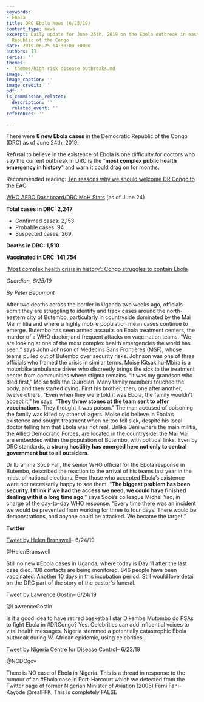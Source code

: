 ```yaml
---
keywords:
- Ebola
title: DRC Ebola News (6/25/19)
content_type: news
excerpt: Daily update for June 25th, 2019 on the Ebola outbreak in eastern Democratic
  Republic of the Congo
date: 2019-06-25 14:30:00 +0000
authors: []
series: ''
themes:
- _themes/high-risk-disease-outbreaks.md
image: ''
image_caption: ''
image_credit: ''
pdf: ''
is_commission_related:
  description: ''
  related_event: ''
references: ''

---
```

There were **8 new Ebola cases** in the Democratic Republic of the Congo (DRC) as of June 24th, 2019.

Refusal to believe in the existence of Ebola is one difficulty for doctors who say the current outbreak in DRC is the “**most complex public health emergency in history**” and warn it could drag on for months.

Recommended reading: [Ten reasons why we should welcome DR Congo to the EAC](https://www.theeastafrican.co.ke/news/africa/Ten-reasons-why-we-should-welcome-DR-Congo-to-the-EAC/4552902-5170314-7xwshjz/index.html)

[WHO AFRO Dashboard/DRC MoH Stats](https://mailchi.mp/sante.gouv.cd/ebola_kivu_24juin19?e=34c0620338) (as of June 24)

**Total cases in DRC: 2,247**

* Confirmed cases: 2,153
* Probable cases: 94
* Suspected cases: 269

**Deaths in DRC: 1,510**

**Vaccinated in DRC: 141,754**

['Most complex health crisis in history': Congo struggles to contain Ebola](https://www.theguardian.com/global-development/2019/jun/25/most-complex-health-crisis-congo-struggles-ebola-drc)

_Guardian, 6/25/19_

_By Peter Beaumont_

After two deaths across the border in Uganda two weeks ago, officials admit they are struggling to identify and track cases around the north-eastern city of Butembo, particularly in countryside dominated by the Mai Mai militia and where a highly mobile population mean cases continue to emerge. Butembo has seen armed assaults on Ebola treatment centers, the murder of a WHO doctor, and frequent attacks on vaccination teams. “We are looking at one of the most complex health emergencies the world has seen,” says John Johnson of Médecins Sans Frontières (MSF), whose teams pulled out of Butembo over security risks. Johnson was one of three officials who framed the crisis in similar terms. Moise Kitsakihu-Mbira is a motorbike ambulance driver who discreetly brings the sick to the treatment center from communities where stigma remains. “It was my grandson who died first,” Moise tells the Guardian. Many family members touched the body, and then started dying. First his brother, then, one after another, twelve others. “Even when they were told it was Ebola, the family wouldn’t accept it,” he says. “**They threw stones at the team sent to offer vaccinations**. They thought it was poison.” The man accused of poisoning the family was killed by other villagers. Moise did believe in Ebola’s existence and sought treatment when he too fell sick, despite his local doctor telling him that Ebola was not real. Unlike Beni where the main militia, the Allied Democratic Forces, are located in the countryside, the Mai Mai are embedded within the population of Butembo, with political links. Even by DRC standards, a **strong hostility has emerged here not only to central government but to all outsiders**.

Dr Ibrahima Socé Fall, the senior WHO official for the Ebola response in Butembo, described the reaction to the arrival of his teams last year in the midst of national elections. Even those who accepted Ebola’s existence were not necessarily happy to see them. “**The biggest problem has been security. I think if we had the access we need, we could have finished dealing with it a long time ago**,” says Socé’s colleague Michel Yao, in charge of the day-to-day WHO response. “Every time there was an incident we would be prevented from working for three to four days. There would be demonstrations, and anyone could be attacked. We became the target.”

**Twitter**

[Tweet by Helen Branswell](https://twitter.com/HelenBranswell/status/1143169690136657920?ref_src=twsrc%5Egoogle%7Ctwcamp%5Enews%7Ctwgr%5Etweet)– 6/24/19

@HelenBranswell

Still no new #Ebola cases in Uganda, where today is Day 11 after the last case died. 108 contacts are being monitored. 846 people have been vaccinated. Another 10 days in this incubation period. Still would love detail on the DRC part of the story of the pastor's funeral.

[Tweet by Lawrence Gostin](https://twitter.com/LawrenceGostin/status/1143205322376527872)– 6/24/19

@LawrenceGostin

Is it a good idea to have retired basketball star Dikembe Mutombo do PSAs to fight Ebola in #DRCongo? Yes. Celebrities can add influential voices to vital health messages. Nigeria stemmed a potentially catastrophic Ebola outbreak during W. African epidemic, using celebrities.

[Tweet by Nigeria Centre for Disease Control](https://twitter.com/NCDCgov/status/1142808451447496708)– 6/23/19

@NCDCgov

There is NO case of Ebola in Nigeria. This is a thread in response to the rumour of an #Ebola case in Port-Harcourt which we detected from the Twitter page of former Nigerian Minister of Aviation (2006) Femi Fani-Kayode @realFFK. This is completely FALSE